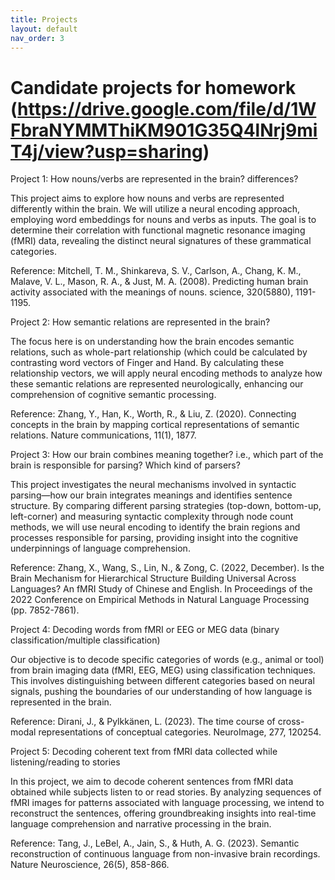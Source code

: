 ```yaml
---
title: Projects
layout: default
nav_order: 3
---
```


# Candidate projects for homework (https://drive.google.com/file/d/1WFbraNYMMThiKM901G35Q4lNrj9miT4j/view?usp=sharing) 

Project 1: How nouns/verbs are represented in the brain? differences?

  This project aims to explore how nouns and verbs are represented differently within the brain. We will utilize a neural encoding approach, employing word embeddings for nouns and verbs as inputs. The goal is to determine their correlation with functional magnetic resonance imaging (fMRI) data, revealing the distinct neural signatures of these grammatical categories.
  
  Reference: Mitchell, T. M., Shinkareva, S. V., Carlson, A., Chang, K. M., Malave, V. L., Mason, R. A., & Just, M. A. (2008). Predicting human brain activity associated with the meanings of nouns. science, 320(5880), 1191-1195.

Project 2: How semantic relations are represented in the brain?

  The focus here is on understanding how the brain encodes semantic relations, such as whole-part relationship (which could be calculated by contrasting word vectors of Finger and Hand. By calculating these relationship vectors, we will apply neural encoding methods to analyze how these semantic relations are represented neurologically, enhancing our comprehension of cognitive semantic processing.

  Reference: Zhang, Y., Han, K., Worth, R., & Liu, Z. (2020). Connecting concepts in the brain by mapping cortical representations of semantic relations. Nature communications, 11(1), 1877.

Project 3: How our brain combines meaning together? i.e., which part of the brain is responsible for parsing? Which kind of parsers?

  This project investigates the neural mechanisms involved in syntactic parsing—how our brain integrates meanings and identifies sentence structure. By comparing different parsing strategies (top-down, bottom-up, left-corner) and measuring syntactic complexity through node count methods, we will use neural encoding to identify the brain regions and processes responsible for parsing, providing insight into the cognitive underpinnings of language comprehension.

  Reference: Zhang, X., Wang, S., Lin, N., & Zong, C. (2022, December). Is the Brain Mechanism for Hierarchical Structure Building Universal Across Languages? An fMRI Study of Chinese and English. In Proceedings of the 2022 Conference on Empirical Methods in Natural Language Processing (pp. 7852-7861).

Project 4: Decoding words from fMRI or EEG or MEG data (binary classification/multiple classification)

  Our objective is to decode specific categories of words (e.g., animal or tool) from brain imaging data (fMRI, EEG, MEG) using classification techniques. This involves distinguishing between different categories based on neural signals, pushing the boundaries of our understanding of how language is represented in the brain.

  Reference: Dirani, J., & Pylkkänen, L. (2023). The time course of cross-modal representations of conceptual categories. NeuroImage, 277, 120254.

Project 5: Decoding coherent text from fMRI data collected while listening/reading to stories

  In this project, we aim to decode coherent sentences from fMRI data obtained while subjects listen to or read stories. By analyzing sequences of fMRI images for patterns associated with language processing, we intend to reconstruct the sentences, offering groundbreaking insights into real-time language comprehension and narrative processing in the brain.

  Reference: Tang, J., LeBel, A., Jain, S., & Huth, A. G. (2023). Semantic reconstruction of continuous language from non-invasive brain recordings. Nature Neuroscience, 26(5), 858-866.
